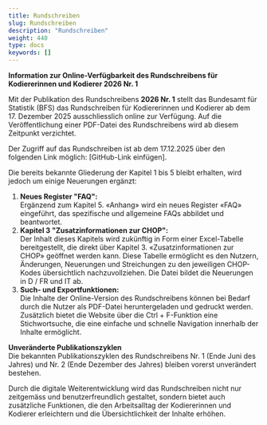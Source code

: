 ```yaml
---
title: Rundschreiben
slug: Rundschreiben
description: "Rundschreiben"
weight: 440
type: docs
keywords: []
---
```




**Information zur Online-Verfügbarkeit des Rundschreibens für Kodiererinnen und Kodierer 2026 Nr. 1**
  
Mit der Publikation des Rundschreibens **2026 Nr. 1** stellt das Bundesamt für Statistik (BFS) das Rundschreiben für Kodiererinnen und Kodierer ab dem 17. Dezember 2025 ausschliesslich online zur Verfügung. Auf die Veröffentlichung einer PDF-Datei des Rundschreibens wird ab diesem Zeitpunkt verzichtet.  
  
Der Zugriff auf das Rundschreiben ist ab dem 17.12.2025 über den folgenden Link möglich: [GitHub-Link einfügen].  
  
Die bereits bekannte Gliederung der Kapitel 1 bis 5 bleibt erhalten, wird jedoch um einige Neuerungen ergänzt:  
  
1.	**Neues Register "FAQ":**  
    Ergänzend zum Kapitel 5. «Anhang» wird ein neues Register «FAQ» eingeführt, das spezifische und allgemeine FAQs abbildet und beantwortet. 
2.	**Kapitel 3 "Zusatzinformationen zur CHOP":**  
     Der Inhalt dieses Kapitels wird zukünftig in Form einer Excel-Tabelle bereitgestellt, die direkt über Kapitel 3. «Zusatzinformationen zur CHOP» geöffnet werden kann. Diese Tabelle ermöglicht es den Nutzern, Änderungen, Neuerungen und Streichungen zu den jeweiligen CHOP-Kodes übersichtlich nachzuvollziehen. Die Datei bildet die Neuerungen in D / FR und IT ab. 
3.	**Such- und Exportfunktionen:**  
    Die Inhalte der Online-Version des Rundschreibens können bei Bedarf durch die Nutzer als PDF-Datei heruntergeladen und gedruckt werden. Zusätzlich bietet die Website über die Ctrl + F-Funktion eine Stichwortsuche, die eine einfache und schnelle Navigation innerhalb der Inhalte ermöglicht.  
      
**Unveränderte Publikationszyklen**  
Die bekannten Publikationszyklen des Rundschreibens Nr. 1 (Ende Juni des Jahres) und Nr. 2 (Ende Dezember des Jahres) bleiben vorerst unverändert bestehen.  
  
Durch die digitale Weiterentwicklung wird das Rundschreiben nicht nur zeitgemäss und benutzerfreundlich gestaltet, sondern bietet auch zusätzliche Funktionen, die den Arbeitsalltag der Kodiererinnen und Kodierer erleichtern und die Übersichtlichkeit der Inhalte erhöhen.


